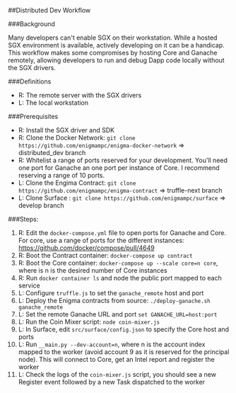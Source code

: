 ##Distributed Dev Workflow

###Background

Many developers can't enable SGX on their workstation. While a hosted SGX environment is available, actively developing on it can be a handicap. This workflow makes some compromises by hosting Core and Ganache remotely, allowing developers to run and debug Dapp code locally without the SGX drivers. 

###Definitions

- R: The remote server with the SGX drivers
- L: The local workstation

###Prerequisites

- R: Install the SGX driver and SDK
- R: Clone the Docker Network: `git clone https://github.com/enigmampc/enigma-docker-network` => distributed_dev branch
- R: Whitelist a range of ports reserved for your development. You'll need one port for Ganache an one port per instance of Core. I recommend reserving a range of 10 ports.  
- L: Clone the Engima Contract: `git clone https://github.com/enigmampc/enigma-contract` => truffle-next branch
- L: Clone Surface : `git clone https://github.com/enigmampc/surface` => develop branch

###Steps:

1. R: Edit the `docker-compose.yml` file to open ports for Ganache and Core. For core, use a range of ports for the different instances: https://github.com/docker/compose/pull/4649
2. R: Boot the Contract container: `docker-compose up contract`
3. R: Boot the Core container: `docker-compose up --scale core=n core`, where is n is the desired number of Core instances
4. R: Run `docker container ls` and node the public port mapped to each service
6. L: Configure `truffle.js` to set the `ganache_remote` host and port
6. L: Deploy the Enigma contracts from source: `./deploy-ganache.sh ganache_remote`
7. L: Set the remote Ganache URL and port `set GANACHE_URL=host:port`
8. L: Run the Coin Mixer script: `node coin-mixer.js`
9. L: In Surface, edit `src/surface/config.json` to specify the Core host and ports  
10. L: Run `__main.py --dev-account=n`, where n is the account index mapped to the worker (avoid account 9 as it is reserved for the principal node). This will connect to Core, get an Intel report and register the worker
11. L: Check the logs of the `coin-mixer.js` script, you should see a new Register event followed by a new Task dispatched to the worker

